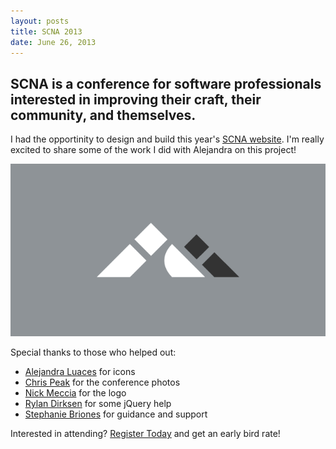 ```yaml
---
layout: posts
title: SCNA 2013
date: June 26, 2013
---
```

<h2>
SCNA is a conference for software professionals interested in improving their craft, their community, and themselves.
</h2>

<p>
I had the opportinity to design and build this year's <a href="http://scna.softwarecraftsmanship.com/" target="_blank">SCNA website</a>. I'm really excited to share some of the work I did with Alejandra on this project!
</p>

<img src="/images/scna.png" alt="SCNA">
<p>
Special thanks to those who helped out:
</p>

<ul>
<li><a href="http://alejandraluaces.com/" target="_blank">Alejandra Luaces</a> for icons</li>
<li><a href="http://gorilla-studios.com/" target="_blank">Chris Peak</a> for the conference photos</li>
<li><a href="http://nickmeccia.tumblr.com/" target="_blank">Nick Meccia</a> for the logo</li>
<li><a href="http://rylandirksen.com/" target="_blank">Rylan Dirksen</a> for some jQuery help</li>
<li><a href="http://stephaniebriones.com/" target="_blank">Stephanie Briones</a> for guidance and support</li>
</ul>

<p>Interested in attending? <a href="http://scna.eventbrite.com/" target="_blank">Register Today</a> and get an early bird rate!</p>
